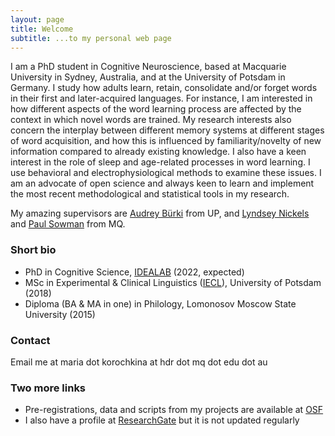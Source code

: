 ```yaml
---
layout: page
title: Welcome
subtitle: ...to my personal web page
---
```


I am a PhD student in Cognitive Neuroscience, based at Macquarie University in Sydney, Australia, and at the University of Potsdam in Germany. I study how adults learn, retain, consolidate and/or forget words in their first and later-acquired languages. For instance, I am interested in how different aspects of the word learning process are affected by the context in which novel words are trained. My research interests also concern the interplay between different memory systems at different stages of word acquisition, and how this is influenced by familiarity/novelty of new information compared to already existing knowledge. I also have a keen interest in the role of sleep and age-related processes in word learning. I use behavioral and electrophysiological methods to examine these issues. I am an advocate of open science and always keen to learn and implement the most recent methodological and statistical tools in my research.

My amazing supervisors are [Audrey Bürki](https://audreyburki.github.io/Website/) from UP, and [Lyndsey Nickels](https://researchers.mq.edu.au/en/persons/lyndsey-nickels) and [Paul Sowman](https://researchers.mq.edu.au/en/persons/paul-sowman) from MQ. 

### Short bio

* PhD in Cognitive Science, [IDEALAB](https://phd-idealab.com/) (2022, expected)
* MSc in Experimental & Clinical Linguistics ([IECL](https://www.uni-potsdam.de/en/iecl/index)), University of Potsdam (2018)
* Diploma (BA & MA in one) in Philology, Lomonosov Moscow State University (2015)

### Contact

Email me at maria dot korochkina at hdr dot mq dot edu dot au

### Two more links

* Pre-registrations, data and scripts from my projects are available at [OSF](https://osf.io/zf8px/)
* I also have a profile at [ResearchGate](https://www.researchgate.net/profile/Maria_Korochkina) but it is not updated regularly
